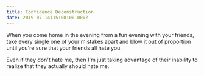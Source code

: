 ```yaml
---
title: Confidence Deconstruction
date: 2019-07-14T15:08:00.000Z
---
```


When you come home in the evening from a fun evening with your friends, take every single one of your mistakes apart and blow it out of proportion until you're sure that your friends all hate you.

<section class="hidden" aria-description="Hidden text" tabindex="0">
Even if they don't hate me, then I'm just taking advantage of their inability to realize that they actually should hate me.
</section>
